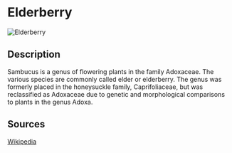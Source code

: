 # Elderberry

![Elderberry](https://raw.githubusercontent.com/aghussb/plant_can_be_food_collection_datasets/master/spinach/datasets/elderberry_5.jpg)

## Description

Sambucus is a genus of flowering plants in the family Adoxaceae. The various species are commonly called elder or elderberry. The genus was formerly placed in the honeysuckle family, Caprifoliaceae, but was reclassified as Adoxaceae due to genetic and morphological comparisons to plants in the genus Adoxa.

## Sources
[Wikipedia](https://en.wikipedia.org/wiki/Sambucus)
